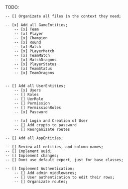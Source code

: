 TODO:

    -- [] Organizate all files in the context they need;

    -- [x] Add all GameEntities;
        -- [x] Team
        -- [x] Player
        -- [x] Champion
        -- [x] Round
        -- [x] Match
        -- [x] PLayerMatch
        -- [x] TeamMatch
        -- [x] MatchDragons
        -- [x] PlayerStatus
        -- [x] TeamStatus
        -- [x] TeamDragons


    -- [] Add all UserEntities;
        -- [x] Users
        -- [] Roles
        -- [] UerRole
        -- [] Permission
        -- [] PermissionRoles
        -- [x] Password

        -- [x] Login and Creation of User
        -- [] Add crypto to password
        -- [] Reorganizate routes

    -- [] Add all AppEntities;
    
    -- [] Review all entities, and column names;
    -- [] Implement uuid;
    -- [] Implement changes;
    -- [] Dont use default export, just for base classes;

    -- [] Implement Authentication;
        -- [] Add admin middlewares;
        -- [] User authentication to edit their rows;
        -- [] Organizate routes;